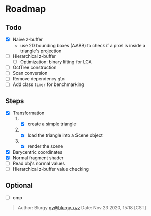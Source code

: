 # Roadmap

## Todo

- [x] Naive z-buffer
  - use 2D bounding boxes (AABB) to check if a pixel is inside a triangle's
    projection
- [ ] Hierarchical z-buffer
  - [ ] Optimization: binary lifting for LCA
- [ ] OctTree construction
- [ ] Scan conversion
- [ ] Remove dependency `glm`
- [ ] Add class `timer` for benchmarking

## Steps

- [x] Transformation
  1. - [x] create a simple triangle
  2. - [x] load the triangle into a Scene object
  3. - [x] render the scene
- [x] Barycentric coordinates
- [x] Normal fragment shader
- [ ] Read obj's normal values
- [ ] Hierarchical z-buffer value checking

## Optional

- [ ] omp

> Author: Blurgy <gy@blurgy.xyz>
> Date:   Nov 23 2020, 15:18 [CST]
